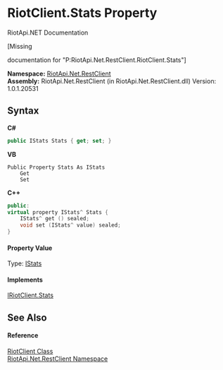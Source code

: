 # RiotClient.Stats Property 
RiotApi.NET Documentation 

\[Missing <summary> documentation for "P:RiotApi.Net.RestClient.RiotClient.Stats"\]

**Namespace:**&nbsp;<a href="380906d8-0718-db74-ba58-94a29fd87baa">RiotApi.Net.RestClient</a><br />**Assembly:**&nbsp;RiotApi.Net.RestClient (in RiotApi.Net.RestClient.dll) Version: 1.0.1.20531

## Syntax

**C#**<br />
``` C#
public IStats Stats { get; set; }
```

**VB**<br />
``` VB
Public Property Stats As IStats
	Get
	Set
```

**C++**<br />
``` C++
public:
virtual property IStats^ Stats {
	IStats^ get () sealed;
	void set (IStats^ value) sealed;
}
```


#### Property Value
Type: <a href="01e657d5-9420-3cfa-314e-de327221156f">IStats</a>

#### Implements
<a href="561d97a2-cc96-8ca8-9001-53d325946ada">IRiotClient.Stats</a><br />

## See Also


#### Reference
<a href="25a3050d-4f3b-9e0b-4b34-825a8a29c882">RiotClient Class</a><br /><a href="380906d8-0718-db74-ba58-94a29fd87baa">RiotApi.Net.RestClient Namespace</a><br />